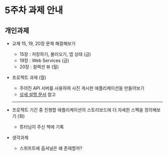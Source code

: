 # 5주차 과제 안내

## 개인과제

* 교재 15, 19, 20장 문제 해결해보기 
	* 15장 : 저장하기, 불러오기, 앱 상태 (금)
	* 19장 : Web Services (금)
	* 20장 : 컬렉션 뷰 (월)

* 프로젝트 과제 (월)
	* 주어진 API 서버를 사용하여 사진 게시판 애플리케이션을 만들어보기 
	* [상세 설명 문서](project_description/ImageBoard.md) 참고
  
  ------------------------------------------------------------------
  
* 프로젝트 기간 중 진행할 애플리케이션의 스토리보드에 더 자세한 스펙을 정의해보기 (화)
	* 튜터님이 주신 책에 기록

* 생각과제
	* 스위프트에 옵셔널은 왜 존재할까?
